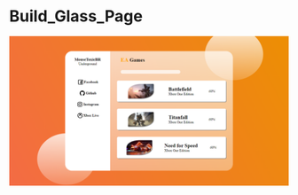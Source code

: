 # Build_Glass_Page

![](https://github.com/BrunoSilvaSaba/Build_Glass_Page/blob/master/DashGames.png)
